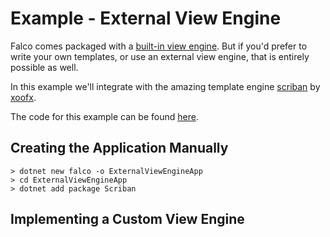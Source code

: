 # Example - External View Engine

Falco comes packaged with a [built-in view engine](markup.md). But if you'd prefer to write your own templates, or use an external view engine, that is entirely possible as well.

In this example we'll integrate with the amazing template engine [scriban](https://github.com/scriban/scriban) by [xoofx](https://github.com/xoofx).

The code for this example can be found [here](https://github.com/pimbrouwers/Falco/tree/master/examples/ExternalViewEngine).

## Creating the Application Manually

```shell
> dotnet new falco -o ExternalViewEngineApp
> cd ExternalViewEngineApp
> dotnet add package Scriban
```

## Implementing a Custom View Engine

```fsharp
```
